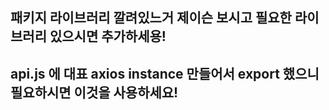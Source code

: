 ## 패키지 라이브러리 깔려있느거 제이슨 보시고 필요한 라이브러리 있으시면 추가하세용!

## api.js 에 대표 axios instance 만들어서 export 했으니 필요하시면 이것을 사용하세요!


